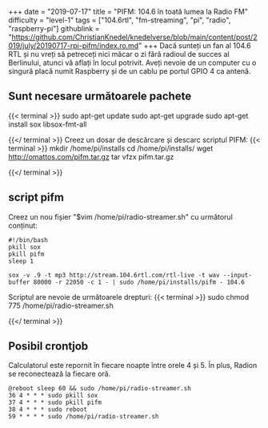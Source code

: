 +++
date = "2019-07-17"
title = "PIFM: 104.6 în toată lumea la Radio FM"
difficulty = "level-1"
tags = ["104.6rtl", "fm-streaming", "pi", "radio", "raspberry-pi"]
githublink = "https://github.com/ChristianKnedel/knedelverse/blob/main/content/post/2019/july/20190717-rpi-pifm/index.ro.md"
+++
Dacă sunteți un fan al 104.6 RTL și nu vreți să petreceți nici măcar o zi fără radioul de succes al Berlinului, atunci vă aflați în locul potrivit. Aveți nevoie de un computer cu o singură placă numit Raspberry și de un cablu pe portul GPIO 4 ca antenă.
## Sunt necesare următoarele pachete

{{< terminal >}}
sudo apt-get update
sudo apt-get upgrade
sudo apt-get install sox libsox-fmt-all

{{</ terminal >}}
Creez un dosar de descărcare și descarc scriptul PIFM:
{{< terminal >}}
mkdir /home/pi/installs
cd /home/pi/installs/
wget http://omattos.com/pifm.tar.gz
tar vfzx pifm.tar.gz

{{</ terminal >}}

## script pifm
Creez un nou fișier "$vim /home/pi/radio-streamer.sh" cu următorul conținut:
```
#!/bin/bash 
pkill sox 
pkill pifm 
sleep 1 

sox -v .9 -t mp3 http://stream.104.6rtl.com/rtl-live -t wav --input-buffer 80000 -r 22050 -c 1 - | sudo /home/pi/installs/pifm - 104.6

```
Scriptul are nevoie de următoarele drepturi:
{{< terminal >}}
sudo chmod 775 /home/pi/radio-streamer.sh

{{</ terminal >}}

## Posibil crontjob
Calculatorul este repornit în fiecare noapte între orele 4 și 5. În plus, Radion se reconectează la fiecare oră.
```
@reboot sleep 60 && sudo /home/pi/radio-streamer.sh 
36 4 * * * sudo pkill sox 
37 4 * * * sudo pkill pifm 
38 4 * * * sudo reboot 
59 * * * * sudo /home/pi/radio-streamer.sh

```